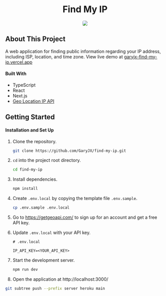 <!-- PROJECT LOGO -->
<div align="center">
  <h1 align="center">Find My IP</h3>
  <img src="public/demo.jpg" style="border-radius: 4px;">
</div>

<!-- ABOUT THE PROJECT -->

## About This Project

A web application for finding public information regarding your IP address, including ISP, location, and time zone. View live demo at <a href="https://garyjx-find-my-ip.vercel.app/" target="_blank">garyjx-find-my-ip.vercel.app</a>

#### Built With

- TypeScript
- React
- Next.js
- [Geo Location IP API](https://getgeoapi.com/)

<!-- GETTING STARTED -->

## Getting Started

#### Installation and Set Up

1. Clone the repository.
   ```sh
   git clone https://github.com/GaryJX/find-my-ip.git
   ```
2. `cd` into the project root directory.
   ```sh
   cd find-my-ip
   ```
3. Install dependencies.
   ```sh
   npm install
   ```
4. Create `.env.local` by copying the template file `.env.sample`.
   ```sh
   cp .env.sample .env.local
   ```
5. Go to https://getgeoapi.com/ to sign up for an account and get a free API key.
   <br>
6. Update `.env.local` with your API key.

   ```
   # .env.local

   IP_API_KEY=<YOUR_API_KEY>
   ```

7. Start the development server.
   ```sh
   npm run dev
   ```
8. Open the application at http://localhost:3000/

```sh
git subtree push --prefix server heroku main
```
